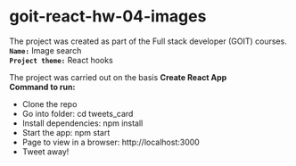 # goit-react-hw-04-images

The project was created as part of the Full stack developer (GOIT) courses. <br>
<b>`Name:`</b> Image search<br>
<b>`Project theme:`</b> React hooks<br>

The project was carried out on the basis **Create React App** </br>
**Command to run:** 
- Clone the repo
- Go into folder: cd tweets_card
- Install dependencies: npm install
- Start the app: npm start
- Page to view in a browser: http://localhost:3000
- Tweet away!
